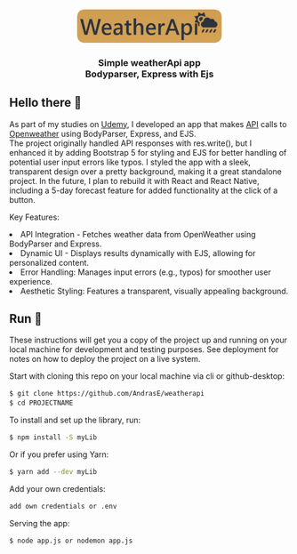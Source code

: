 <br>
<p align="center">
  <a href="https://weatherapicall-f7a0d6ebd9f7.herokuapp.com" target="_blank" rel="noopener noreferrer">
  <img src="https://github.com/AndrasE/raw-readme/blob/main/weatherapi-readme-img.png?raw=true" width="260px">
  </a>
</p>
<h3 align="center">
  Simple weatherApi app 
  <br>
  Bodyparser, Express with Ejs
</h3>

## Hello there 👋

<p>As part of my studies on <a href="https://www.udemy.com/course/the-complete-web-development-bootcamp" target="_blank" rel="noopener noreferrer">Udemy</a>, I developed an app that makes <a href="https://en.wikipedia.org/wiki/Representational_state_transfer" target="_blank" rel="noopener noreferrer">API</a> calls to <a href="https://openweathermap.org/" target="_blank" rel="noopener noreferrer">Openweather</a> using BodyParser, Express, and EJS. <br> 
The project originally handled API responses with res.write(), but I enhanced it by adding Bootstrap 5 for styling and EJS for better handling of potential user input errors like typos. I styled the app with a sleek, transparent design over a pretty background, making it a great standalone project. In the future, I plan to rebuild it with React and React Native, including a 5-day forecast feature for added functionality at the click of a button.</p>

<p> 
Key Features: 
  <li>API Integration - Fetches weather data from OpenWeather using BodyParser and Express.
  </li> <li>Dynamic UI - Displays results dynamically with EJS, allowing for personalized content.
  </li> <li>Error Handling: Manages input errors (e.g., typos) for smoother user experience. </li> 
  <li>Aesthetic Styling: Features a transparent, visually appealing background. </li> </p>

## Run 🚀
These instructions will get you a copy of the project up and running on your local machine for development and testing purposes. See deployment for notes on how to deploy the project on a live system.

Start with cloning this repo on your local machine via cli or github-desktop:

```sh
$ git clone https://github.com/AndrasE/weatherapi
$ cd PROJECTNAME
```
To install and set up the library, run:
```sh
$ npm install -S myLib
```

Or if you prefer using Yarn:
```sh
$ yarn add --dev myLib
```

Add your own credentials:
```sh
add own credentials or .env
```
Serving the app:
```sh
$ node app.js or nodemon app.js
```
